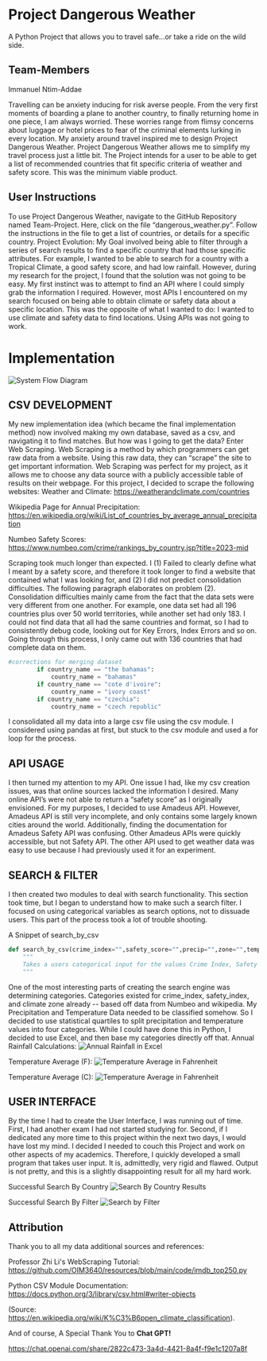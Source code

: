 # Project Dangerous Weather
A Python Project that allows you to travel safe...or take a ride on the wild side. 
## Team-Members
Immanuel Ntim-Addae

Travelling can be anxiety inducing for risk averse people. From the very first moments of boarding a plane to another country, to finally returning home in one piece, I am always worried. These worries range from flimsy concerns about luggage or hotel prices to fear of the criminal elements lurking in every location. 
My anxiety around travel inspired me to design Project Dangerous Weather. Project Dangerous Weather allows me to simplify my travel process just a little bit. The Project intends for a user to be able to get a list of recommended countries that fit specific criteria of weather and safety score. This was the minimum viable product. 
## User Instructions
To use Project Dangerous Weather, navigate to the GitHub Repository named Team-Project. Here, click on the file “dangerous_weather.py”. Follow the instructions in the file to get a list of countries, or details for a specific country. 
Project Evolution:
My Goal involved being able to filter through a series of search results to find a specific country that had those specific attributes. For example, I wanted to be able to search for a country with a Tropical Climate, a good safety score, and had low rainfall. However, during my research for the project, I found that the solution was not going to be easy. 
My first instinct was to attempt to find an API where I could simply grab the information I required. However, most APIs I encountered on my search focused on being able to obtain climate or safety data about a specific location. This was the opposite of what I wanted to do: I wanted to use climate and safety data to find locations. Using APIs was not going to work.

# Implementation
![System Flow Diagram](./dangerous_weather_flow.png)

## CSV DEVELOPMENT
My new implementation idea (which became the final implementation method) now involved making my own database, saved as a csv, and navigating it to find matches. But how was I going to get the data? Enter Web Scraping.
Web Scraping is a method by which programmers can get raw data from a website. Using this raw data, they can “scrape” the site to get important information. Web Scraping was perfect for my project, as it allows me to choose any data source with a publicly accessible table of results on their webpage. For this project, I decided to scrape the following websites: 
Weather and Climate: https://weatherandclimate.com/countries 

Wikipedia Page for Annual Precipitation: https://en.wikipedia.org/wiki/List_of_countries_by_average_annual_precipitation 

Numbeo Safety Scores: https://www.numbeo.com/crime/rankings_by_country.jsp?title=2023-mid 

Scraping took much longer than expected. I (1) Failed to clearly define what I meant by a safety score, and therefore it took longer to find a website that contained what I was looking for, and (2) I did not predict consolidation difficulties. The following paragraph elaborates on problem (2).
Consolidation difficulties mainly came from the fact that the data sets were very different from one another. For example, one data set had all 196 countries plus over 50 world territories, while another set had only 183. I could not find data that all had the same countries and format, so I had to consistently debug code, looking out for Key Errors, Index Errors and so on. Going through this process, I only came out with 136 countries that had complete data on them. 
```python
#corrections for merging dataset
        if country_name == "the bahamas":
            country_name = "bahamas"
        if country_name == "cote d'ivoire":
            country_name = "ivory coast"
        if country_name == "czechia":
            country_name = "czech republic"
```

I consolidated all my data into a large csv file using the csv module. I considered using pandas at first, but stuck to the csv module and used a for loop for the process. 
## API USAGE
I then turned my attention to my API. One issue I had, like my csv creation issues, was that online sources lacked the information I desired. Many online API’s were not able to return a “safety score” as I originally envisioned. For my purposes, I decided to use Amadeus API. However, Amadeus API is still very incomplete, and only contains some largely known cities around the world. Additionally, finding the documentation for Amadeus Safety API was confusing. Other Amadeus APIs were quickly accessible, but not Safety API. The other API used to get weather data was easy to use because I had previously used it for an experiment. 
## SEARCH & FILTER
I then created two modules to deal with search functionality. This section took time, but I began to understand how to make such a search filter. I focused on using categorical variables as search options, not to dissuade users. This part of the process took a lot of trouble shooting. 

A Snippet of search_by_csv
```python
def search_by_csv(crime_index="",safety_score="",precip="",zone="",temp_f="",temp_c=""):
    """
    Takes a users categorical input for the values Crime Index, Safety Score, Annual Rainfall, Climate Zone, Temperature (F), Temperature (C), and filters the data for these values. 
    """
```
One of the most interesting parts of creating the search engine was determining categories. Categories existed for crime_index, safety_index, and climate zone already -- based off data from Numbeo and wikipedia. My Precipitation and Temperature Data needed to be classified somehow. So I decided to use statistical quartiles to split precipitation and temperature values into four categories. 
While I could have done this in Python, I decided to use Excel, and then base my categories directly off that. 
Annual Rainfall Calculations:
![Annual Rainfall in Excel](supporting_research/Annual%20Rainfall%20in%20Excel.png)

Temperature Average (F):
![Temperature Average in Fahrenheit](supporting_research/Temp_Average_inExcel.png)

Temperature Average (C):
![Temperature Average in Fahrenheit](supporting_research/Temp_Average_inExcel_C.png)


## USER INTERFACE
By the time I had to create the User Interface, I was running out of time. First, I had another exam I had not started studying for. Second, if I dedicated any more time to this project within the next two days, I would have lost my mind. I decided I needed to couch this Project and work on other aspects of my academics. Therefore, I quickly developed a small program that takes user input. It is, admittedly, very rigid and flawed. Output is not pretty, and this is a slightly disappointing result for all my hard work. 

Successful Search By Country
![Search By Country Results](./dw_success_example_snippet..png)

Successful Search By Filter
![Search by Filter](./dw_success_example_snippet_filter.png)

## Attribution
Thank you to all my data additional sources and references:

Professor Zhi Li's WebScraping Tutorial:
https://github.com/OIM3640/resources/blob/main/code/imdb_top250.py 

Python CSV Module Documentation:
https://docs.python.org/3/library/csv.html#writer-objects 

(Source: https://en.wikipedia.org/wiki/K%C3%B6ppen_climate_classification). 

And of course, A Special Thank You  to **Chat GPT!**

https://chat.openai.com/share/2822c473-3a4d-4421-8a4f-f9e1c1207a8f 